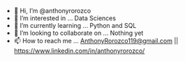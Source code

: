 - 👋 Hi, I’m @anthonyrorozco
- 👀 I’m interested in ... Data Sciences
- 🌱 I’m currently learning ... Python and SQL  
- 💞️ I’m looking to collaborate on ... Nothing yet 
- 📫 How to reach me ... AnthonyRorozco119@gmail.com || https://www.linkedin.com/in/anthonyrorozco/

<!---
anthonyrorozco/anthonyrorozco is a ✨ special ✨ repository because its `README.md` (this file) appears on your GitHub profile.
You can click the Preview link to take a look at your changes.
--->
